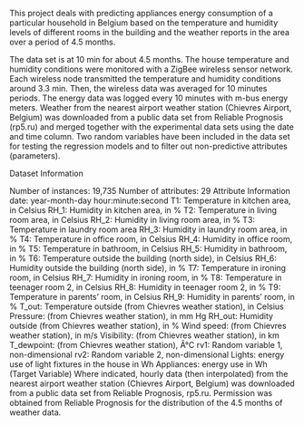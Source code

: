 This project deals with predicting appliances energy consumption of a particular household in Belgium based on the temperature and humidity levels of different rooms in the building and the weather reports in the area over a period of 4.5 months.

The data set is at 10 min for about 4.5 months. The house temperature and humidity conditions were monitored with a ZigBee wireless sensor network. Each wireless node transmitted the temperature and humidity conditions around 3.3 min. Then, the wireless data was averaged for 10 minutes periods. The energy data was logged every 10 minutes with m-bus energy meters. Weather from the nearest airport weather station (Chievres Airport, Belgium) was downloaded from a public data set from Reliable Prognosis (rp5.ru) and merged together with the experimental data sets using the date and time column. Two random variables have been included in the data set for testing the regression models and to filter out non-predictive attributes (parameters).

Dataset Information

Number of instances: 19,735
Number of attributes: 29
Attribute Information
date: year-month-day hour:minute:second
T1: Temperature in kitchen area, in Celsius
RH_1: Humidity in kitchen area, in %
T2: Temperature in living room area, in Celsius
RH_2: Humidity in living room area, in %
T3: Temperature in laundry room area
RH_3: Humidity in laundry room area, in %
T4: Temperature in office room, in Celsius
RH_4: Humidity in office room, in %
T5: Temperature in bathroom, in Celsius
RH_5: Humidity in bathroom, in %
T6: Temperature outside the building (north side), in Celsius
RH_6: Humidity outside the building (north side), in %
T7: Temperature in ironing room, in Celsius
RH_7: Humidity in ironing room, in %
T8: Temperature in teenager room 2, in Celsius
RH_8: Humidity in teenager room 2, in %
T9: Temperature in parents’ room, in Celsius
RH_9: Humidity in parents’ room, in %
T_out: Temperature outside (from Chievres weather station), in Celsius
Pressure: (from Chievres weather station), in mm Hg
RH_out: Humidity outside (from Chievres weather station), in %
Wind speed: (from Chievres weather station), in m/s
Visibility: (from Chievres weather station), in km
T_dewpoint: (from Chievres weather station), Â°C
rv1: Random variable 1, non-dimensional
rv2: Random variable 2, non-dimensional
Lights: energy use of light fixtures in the house in Wh
Appliances: energy use in Wh (Target Variable)
Where indicated, hourly data (then interpolated) from the nearest airport weather station (Chievres Airport, Belgium) was downloaded from a public data set from Reliable Prognosis, rp5.ru. Permission was obtained from Reliable Prognosis for the distribution of the 4.5 months of weather data.

